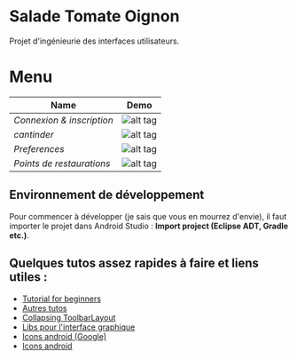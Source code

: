 # Salade Tomate Oignon
Projet d'ingénieurie des interfaces utilisateurs.


Menu
======================
Name  | Demo
--- | ---
*Connexion & inscription* | ![alt tag](http://url/to/img.png)
*cantinder* | ![alt tag](http://url/to/img.png)
*Preferences* | ![alt tag](http://url/to/img.png)
*Points de restaurations* | ![alt tag](http://url/to/img.png)

## Environnement de développement
Pour commencer à développer (je sais que vous en mourrez d'envie), il faut importer le projet dans 
Android Studio : **Import project (Eclipse ADT, Gradle etc.)**.

## Quelques tutos assez rapides à faire et liens utiles : 
 - [Tutorial for beginners](http://www.raywenderlich.com/category/android)
 - [Autres tutos](http://www.tutos-android.com/)
 - [Collapsing ToolbarLayout](http://www.tutos-android.com/design-support-library-collapsingtoolbarlayout)
 - [Libs pour l'interface graphique](https://github.com/wasabeef/awesome-android-ui)
 - [Icons android (Google)](https://www.google.com/design/icons/)
 - [Icons android](http://www.icons4android.com/)
